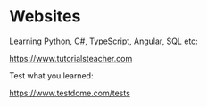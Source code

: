# Websites

Learning Python, C#, TypeScript, Angular, SQL etc:

https://www.tutorialsteacher.com


Test what you learned:

https://www.testdome.com/tests
